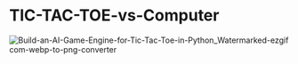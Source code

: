 # TIC-TAC-TOE-vs-Computer


![Build-an-AI-Game-Engine-for-Tic-Tac-Toe-in-Python_Watermarked-ezgif com-webp-to-png-converter](https://github.com/SyedMoin-lab/TIC-TAC-TOE-vs-Computer-/assets/63508680/59bea4ae-4540-4fdf-9e82-d3eeb17ce878)
